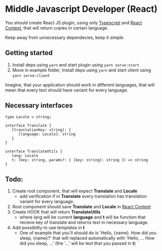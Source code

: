 # Middle Javascript Developer (React)

You should create React JS plugin, using only [Typescript](https://www.typescriptlang.org/) and [React Context](https://reactjs.org/docs/context.html), that will return copies in certain language.

Keep away from unnecessary dependecies, keep it simple.

## Getting started

1. Install deps using `yarn` and start plugin using `yarn serve:start`
2. Move in example folder, Install deps using `yarn` and start client using `yarn serve:client`

Imagine, that your application should work in different languages, that will mean that every text should have variant for every language.

## Necessary interfaces
```tsx
type Locale = string;

interface Translate {
   [translationKey: string]: {
      [language: Locale]: string
   }
}

interface TranslateUtils {
   lang: Locale
   t: (key: string, params?: { [key: string]: string }) => string
}
```

## Todo:
1. Create root component, that will expect **Translate** and **Locale**
   - add verification if in **Translate** every translation has translation variant for every language.
2. Root component should save **Translate** and **Locale** in [React Context](https://reactjs.org/docs/context.html)
3. Create HOOK that will return **TranslateUtils**
   - where lang will be current **language** and **t** will be function that recieve key of translate and returns text in necessary language.
4. Add possibility to use templates in **t**
   - One of example that you'll should do is 
   'Hello, {name}. How did you sleep, {name}?' that will replaced automatically with 'Hello, ... How did you sleep, ...' (the '...' will be text that you passed in **t**)
